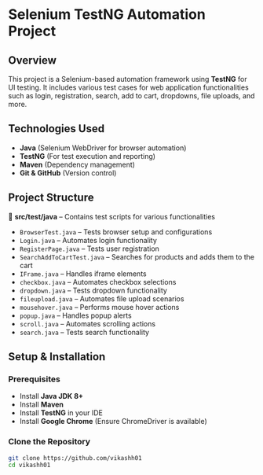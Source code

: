 # Selenium TestNG Automation Project

## Overview
This project is a Selenium-based automation framework using **TestNG** for UI testing. It includes various test cases for web application functionalities such as login, registration, search, add to cart, dropdowns, file uploads, and more.

## Technologies Used
- **Java** (Selenium WebDriver for browser automation)  
- **TestNG** (For test execution and reporting)  
- **Maven** (Dependency management)  
- **Git & GitHub** (Version control)  

## Project Structure
📂 **src/test/java** – Contains test scripts for various functionalities  
- `BrowserTest.java` – Tests browser setup and configurations  
- `Login.java` – Automates login functionality  
- `RegisterPage.java` – Tests user registration  
- `SearchAddToCartTest.java` – Searches for products and adds them to the cart  
- `IFrame.java` – Handles iframe elements  
- `checkbox.java` – Automates checkbox selections  
- `dropdown.java` – Tests dropdown functionality  
- `fileupload.java` – Automates file upload scenarios  
- `mousehover.java` – Performs mouse hover actions  
- `popup.java` – Handles popup alerts  
- `scroll.java` – Automates scrolling actions  
- `search.java` – Tests search functionality  

## Setup & Installation
### Prerequisites
- Install **Java JDK 8+**  
- Install **Maven**  
- Install **TestNG** in your IDE  
- Install **Google Chrome** (Ensure ChromeDriver is available)  

### Clone the Repository
```sh
git clone https://github.com/vikashh01
cd vikashh01

